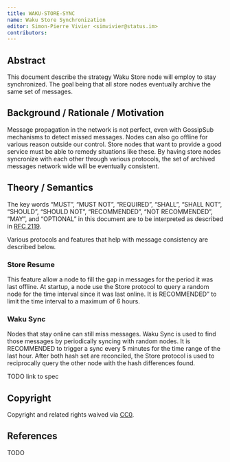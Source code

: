 ```yaml
---
title: WAKU-STORE-SYNC
name: Waku Store Synchronization
editor: Simon-Pierre Vivier <simvivier@status.im>
contributors:
---
```


## Abstract

This document describe the strategy Waku Store node will employ to stay synchronized.
The goal being that all store nodes eventually archive the same set of messages.

## Background / Rationale / Motivation

Message propagation in the network is not perfect,
even with GossipSub mechanisms to detect missed messages.
Nodes can also go offline for various reason outside our control.
Store nodes that want to provide a good service must be able to remedy situations like these.
By having store nodes syncronize with each other through various protocols,
the set of archived messages network wide will be eventually consistent.

## Theory / Semantics

The key words “MUST”, “MUST NOT”, “REQUIRED”, “SHALL”, “SHALL NOT”, “SHOULD”, “SHOULD NOT”, “RECOMMENDED”, “NOT RECOMMENDED”, “MAY”, and “OPTIONAL” in this document are to be interpreted as described in [RFC 2119](https://www.ietf.org/rfc/rfc2119.txt).

Various protocols and features that help with message consistency are described below.

### Store Resume

This feature allow a node to fill the gap in messages for the period it was last offline.
At startup, a node use the Store protocol to query a random node for
the time interval since it was last online.
It is RECOMMENDED” to limit the time interval to a maximum of 6 hours.

### Waku Sync

Nodes that stay online can still miss messages.
Waku Sync is used to find those messages by periodically syncing with random nodes.
It is RECOMMENDED to trigger a sync every 5 minutes for the time range of the last hour.
After both hash set are reconciled, the Store protocol is used to reciprocally query the other node with the hash differences found.

TODO link to spec

## Copyright

Copyright and related rights waived via [CC0](https://creativecommons.org/publicdomain/zero/1.0/).


## References

TODO
